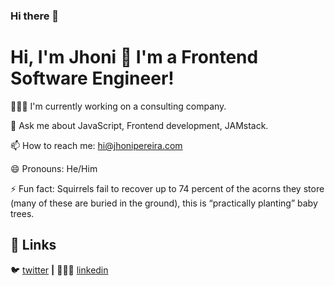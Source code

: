 ### Hi there 👋

# Hi, I'm Jhoni 👋 I'm a Frontend Software Engineer!

🧑🏾‍💻 I'm currently working on a consulting company.

💬 Ask me about JavaScript, Frontend development, JAMstack.

📫 How to reach me: hi@jhonipereira.com

😄 Pronouns: He/Him

⚡ Fun fact: Squirrels fail to recover up to 74 percent of the acorns they store (many of these are buried in the ground), this is “practically planting” baby trees.


## 🔗 Links
🐦 [twitter][twitter] **|** 
👨🏾‍💼 [linkedin][linkedin]


[twitter]: https://twitter.com/Jhoni_Tech
[linkedin]: https://www.linkedin.com/in/jhoni-pereira/

<!--
**jhonipereira/jhonipereira** is a ✨ _special_ ✨ repository because its `README.md` (this file) appears on your GitHub profile.

Here are some ideas to get you started:

- 🔭 I’m currently working on ...
- 🌱 I’m currently learning ...
- 👯 I’m looking to collaborate on ...
- 🤔 I’m looking for help with ...
- 💬 Ask me about ...
- 📫 How to reach me: ...
- 😄 Pronouns: ...
- ⚡ Fun fact: ...
-->
